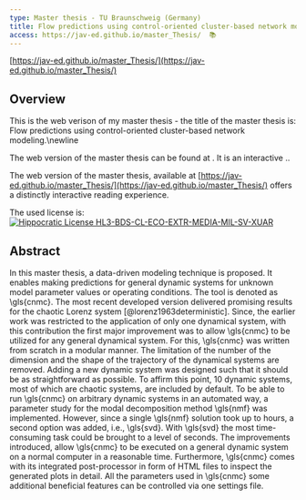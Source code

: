```yaml
---
type: Master thesis - TU Braunschweig (Germany) 
title: Flow predictions using control-oriented cluster-based network modeling
access: https://jav-ed.github.io/master_Thesis/  📚
---
```


[https://jav-ed.github.io/master_Thesis/](https://jav-ed.github.io/master_Thesis/)

## Overview
This is the web verison of my master thesis - the title of the master thesis is: Flow predictions using control-oriented cluster-based network modeling.\newline 

The web version of the master thesis can be found at . It is an interactive ..

The web version of the master thesis, available at [https://jav-ed.github.io/master_Thesis/](https://jav-ed.github.io/master_Thesis/) offers a distinctly interactive reading experience. 

The used license is: [![Hippocratic License HL3-BDS-CL-ECO-EXTR-MEDIA-MIL-SV-XUAR](https://img.shields.io/static/v1?label=Hippocratic%20License&message=HL3-BDS-CL-ECO-EXTR-MEDIA-MIL-SV-XUAR&labelColor=5e2751&color=bc8c3d)](https://firstdonoharm.dev/version/3/0/bds-cl-eco-extr-media-mil-sv-xuar.html)


##  Abstract 

In this master thesis, a data-driven modeling technique is proposed. 
It enables making predictions for general dynamic systems for unknown model parameter values or operating conditions.
The tool is denoted as \gls{cnmc}.
The most recent developed version delivered promising results for the chaotic Lorenz system [@lorenz1963deterministic].
Since, the earlier work was restricted to the application of only one dynamical system, with this contribution the first major improvement was to allow \gls{cnmc} to be utilized for any general dynamical system. 
For this, \gls{cnmc} was written from scratch in a modular manner. 
The limitation of the number of the dimension and the shape of the trajectory of the dynamical systems are removed.
Adding a new dynamic system was designed such that it should be as straightforward as possible. 
To affirm this point, 10 dynamic systems, most of which are chaotic systems, are included by default. 
To be able to run \gls{cnmc} on arbitrary dynamic systems in an automated way, a parameter study for the modal decomposition method \gls{nmf} was implemented.
However, since a single \gls{nmf} solution took up to hours, a second option was added, i.e., \gls{svd}. 
With \gls{svd} the most time-consuming task could be brought to a level of seconds.
The improvements introduced, allow \gls{cnmc} to be executed on a general dynamic system on a normal computer in a reasonable time. 
Furthermore, \gls{cnmc} comes with its integrated post-processor in form of HTML files to inspect the generated plots in detail.
All the parameters used in \gls{cnmc} some additional beneficial features can be controlled via one settings file. 
